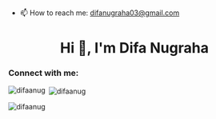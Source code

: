 - 📫 How to reach me: difanugraha03@gmail.com


<h1 align="center">Hi 👋, I'm Difa Nugraha</h1>

<h3 align="left">Connect with me:</h3>
<p align="left">
</p>

<p><img align="left" src="https://github-readme-stats.vercel.app/api/top-langs?username=difaanug&show_icons=true&locale=en&layout=compact" alt="difaanug" /></p>

<p>&nbsp;<img align="center" src="https://github-readme-stats.vercel.app/api?username=difaanug&show_icons=true&locale=en" alt="difaanug" /></p>

<p><img align="center" src="https://github-readme-streak-stats.herokuapp.com/?user=difaanug&" alt="difaanug" /></p>

